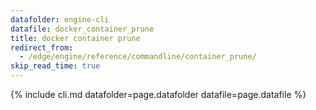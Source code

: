 ```yaml
---
datafolder: engine-cli
datafile: docker_container_prune
title: docker container prune
redirect_from:
  - /edge/engine/reference/commandline/container_prune/
skip_read_time: true
---
```

<!--
This page is automatically generated from Docker's source code. If you want to
suggest a change to the text that appears here, open a ticket or pull request
in the source repository on GitHub:

https://github.com/docker/cli
-->

{% include cli.md datafolder=page.datafolder datafile=page.datafile %}
